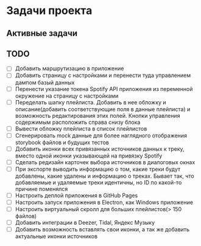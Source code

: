 # Задачи проекта

## Активные задачи

## TODO

- [ ] Добавить маршрутизацию в приложение
- [ ] Добавить страницу с настройками и перенести туда управлением дампом базый данных
- [ ] Перенести указание токена Spotify API приложения из переменной окружение на страницу с настройками
- [ ] Переделать шапку плейлиста. Добавить в нее обложку и описание(добавить соответствующие поля в данные плейлиста) и возможность редактирования этих полей. Кнопки управления содержимым расположить справа снизу блока
- [ ] Вывести обложку плейлиста в список плейлистов
- [ ] Сгенерировать mock данные для более наглядного отображения storybook файлов и будущих тестов
- [ ] Добавить иконки всех привязанных источников данных к треку, вместо одной иконки указывающей на привязку Spotify
- [ ] Сделать редизайн карточек выбора источников в диалоговых окнах
- [ ] При экспорте выводить информацию о том, какие треки будут добавлены, какие удалены и информацию о треках. Бывает так, что добавляемые и удаляемые треки идентичны, но ID по какой-то причине поменялся
- [ ] Настроить деплой приложения в GitHub Pages
- [ ] Настроить запуск приложения в Electron, как Windows приложение
- [ ] Настроить виртуальный скролл для больших плейлистов(> 150 файлов)
- [ ] Добавить интеграции в Deezer, Tidal, Яндекс Музыку
- [ ] Добавить возможность вставлять свои иконки, а так же добавить актуальные иконки источников
